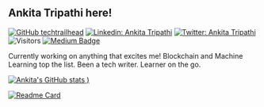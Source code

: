 ## Ankita Tripathi here!

[![GitHub techtrailhead](https://img.shields.io/github/followers/vermakhushboo?label=follow&style=social)](https://github.com/techtrailhead)
[![Linkedin: Ankita Tripathi](https://img.shields.io/badge/-Khushboo%20Verma-blue?style=flat-square&logo=Linkedin&logoColor=white&link=https://www.linkedin.com/in/writer-tripathi/)](https://www.linkedin.com/in/writer-tripathi/)
[![Twitter: Ankita Tripathi](https://img.shields.io/twitter/follow/ankitatr_?style=social)](https://twitter.com/ankitatr_)
![Visitors](https://visitor-badge.glitch.me/badge?page_id=vermakhushboo&left_color=gray&right_color=blue)
[![Medium Badge](https://img.shields.io/badge/-@Khushboo%20Verma-black?style=flat-square&labelColor=000000&logo=Medium&link=https://medium.com/@ankitatripathi.2312)](https://medium.com/@ankitatripathi.2312)
  
Currently working on anything that excites me!
Blockchain and Machine Learning top the list. 
Been a tech writer.
Learner on the go. 


[![Ankita's GitHub stats](https://github-readme-stats.vercel.app/api?username=techtrailhead&show_icons=true&theme=dracula)
)](https://github.com/techtrailhead/github-readme-stats)


[![Readme Card](https://github-readme-stats.vercel.app/api/pin/?username=techtrailhead&repo=devlibrary)](https://github.com/techtrailhead/devlibrary)



<!--

Here are some ideas to get you started:

- 🔭 I’m currently working on ...
- 🌱 I’m currently learning ...
- 👯 I’m looking to collaborate on ...
- 🤔 I’m looking for help with ...
- 💬 Ask me about ...
- 📫 How to reach me: ...
- 😄 Pronouns: ...
- ⚡ Fun fact: ...
-->

